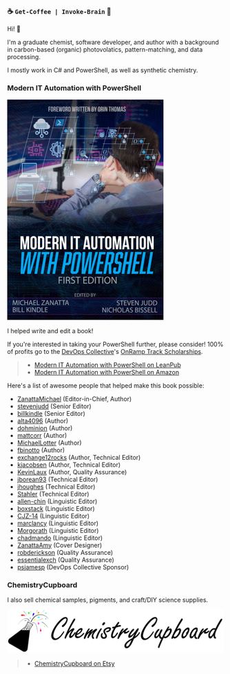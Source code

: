 ### ☕ `Get-Coffee | Invoke-Brain` 🧠

Hi! 👋

I'm a graduate chemist, software developer, and author with a background in carbon-based (organic) photovolatics, pattern-matching, and data processing.

I mostly work in C# and PowerShell, as well as synthetic chemistry.

### Modern IT Automation with PowerShell

[![Modern IT Automation with PowerShell cover](ModernITAutomationWithPowerShell_Cover.png)](https://leanpub.com/modernautomationwithpowershell)

I helped write and edit a book!

If you're interested in taking your PowerShell further, please consider! 100% of profits go to the [DevOps Collective](https://devopscollective.org/)'s [OnRamp Track Scholarships](https://powershellsummit.org/onramp/).

> - [Modern IT Automation with PowerShell on LeanPub](https://leanpub.com/modernautomationwithpowershell)
> - [Modern IT Automation with PowerShell on Amazon](https://www.amazon.com/Modern-Automation-PowerShell-Michael-Zanatta/dp/B0BSC55Y8N)

Here's a list of awesome people that helped make this book possible:

- [ZanattaMichael](https://github.com/ZanattaMichael) (Editor-in-Chief, Author)
- [stevenjudd](https://github.com/stevenjudd) (Senior Editor)
- [billkindle](https://github.com/billkindle) (Senior Editor)
- [alta4096](https://github.com/alta4096) (Author)
- [dohminion](https://github.com/dohminion) (Author)
- [mattcorr](https://github.com/mattcorr) (Author)
- [MichaelLotter](https://github.com/MichaelLotter) (Author)
- [fbinotto](https://github.com/fbinotto) (Author)
- [exchange12rocks](https://github.com/exchange12rocks) (Author, Technical Editor)
- [kjacobsen](https://github.com/kjacobsen) (Author, Technical Editor)
- [KevinLaux](https://github.com/KevinLaux) (Author, Quality Assurance)
- [jborean93](https://github.com/jborean93) (Technical Editor)
- [jhoughes](https://github.com/jhoughes) (Technical Editor)
- [Stahler](https://github.com/Stahler) (Technical Editor)
- [allen-chin](https://github.com/allen-chin) (Linguistic Editor)
- [boxstack](https://github.com/boxstack) (Linguistic Editor)
- [CJZ-14](https://github.com/CJZ-14) (Linguistic Editor)
- [marclancy](https://github.com/marclancy) (Linguistic Editor)
- [Morgorath](https://github.com/Morgorath) (Linguistic Editor)
- [chadmando](https://github.com/chadmando) (Linguistic Editor)
- [ZanattaAmy](https://github.com/ZanattaAmy) (Cover Designer)
- [robderickson](https://github.com/robderickson) (Quality Assurance)
- [essentialexch](https://github.com/essentialexch) (Quality Assurance)
- [psjamesp](https://github.com/psjamesp) (DevOps Collective Sponsor)

### ChemistryCupboard

I also sell chemical samples, pigments, and craft/DIY science supplies.

[![ChemistryCupboard Logo](ChemistryCupboard_LogoText.png)](https://www.etsy.com/shop/ChemistryCupboard/)

> - [ChemistryCupboard on Etsy](https://www.etsy.com/shop/ChemistryCupboard/)

<!-- markdownlint-disable-file MD041 MD033 -->
